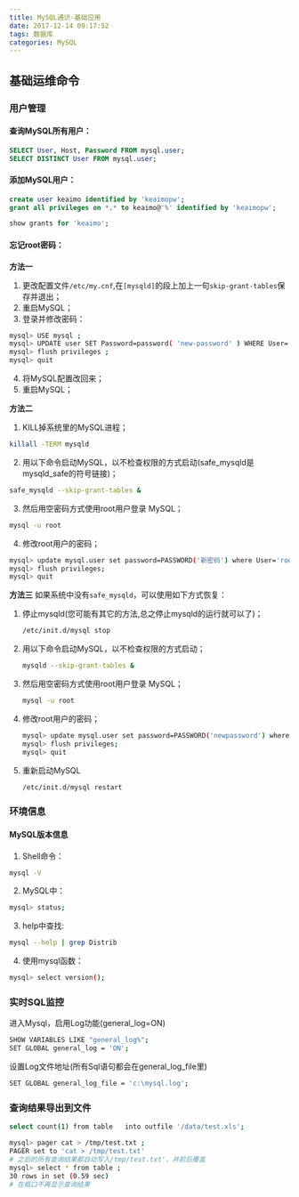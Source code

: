 ```yaml
---
title: MySQL通识-基础应用
date: 2017-12-14 09:17:52
tags: 数据库
categories: MySQL
---
```


## 基础运维命令

### 用户管理

#### 查询MySQL所有用户：
```sql
SELECT User, Host, Password FROM mysql.user;
SELECT DISTINCT User FROM mysql.user;
```

#### 添加MySQL用户：
```sql
create user keaimo identified by 'keaimopw';
grant all privileges on *.* to keaimo@'%' identified by 'keaimopw';

show grants for 'keaimo';
```

#### 忘记root密码：

**方法一**
1. 更改配置文件`/etc/my.cnf`,在`[mysqld]`的段上加上一句`skip-grant-tables`保存并退出；
2. 重启MySQL；
3. 登录并修改密码：
```bash
mysql> USE mysql ; 
mysql> UPDATE user SET Password=password( 'new-password' ) WHERE User='root'; 
mysql> flush privileges ; 
mysql> quit
```
4. 将MySQL配置改回来；
5. 重启MySQL；

**方法二**
1. KILL掉系统里的MySQL进程； 
```bash
killall -TERM mysqld
```

2. 用以下命令启动MySQL，以不检查权限的方式启动(safe_mysqld是mysqld_safe的符号链接)； 
```bash
safe_mysqld --skip-grant-tables &
```

3. 然后用空密码方式使用root用户登录 MySQL； 
```bash
mysql -u root
```

4. 修改root用户的密码； 
```bash
mysql> update mysql.user set password=PASSWORD('新密码') where User='root';
mysql> flush privileges;
mysql> quit
```


**方法三**
如果系统中没有`safe_mysqld`，可以使用如下方式恢复：
1. 停止mysqld(您可能有其它的方法,总之停止mysqld的运行就可以了)； 
    ```bash
    /etc/init.d/mysql stop
    ```

2. 用以下命令启动MySQL，以不检查权限的方式启动； 
    ```bash
    mysqld --skip-grant-tables &
    ```

3. 然后用空密码方式使用root用户登录 MySQL； 
    ```bash
    mysql -u root
    ```

4. 修改root用户的密码； 
    ```bash
    mysql> update mysql.user set password=PASSWORD('newpassword') where User='root'; 
    mysql> flush privileges; 
    mysql> quit
    ```

5. 重新启动MySQL
    ```bash
    /etc/init.d/mysql restart
    ```

### 环境信息

#### MySQL版本信息

1. Shell命令：
```bash
mysql -V
```

2. MySQL中：
```bash
mysql> status;
```

3. help中查找:
```bash
mysql --help | grep Distrib
```

4. 使用mysql函数：
```bash
mysql> select version();
```

### 实时SQL监控

进入Mysql，启用Log功能(general_log=ON) 
```bash
SHOW VARIABLES LIKE "general_log%"; 
SET GLOBAL general_log = 'ON';
```
设置Log文件地址(所有Sql语句都会在general_log_file里) 
```bash
SET GLOBAL general_log_file = 'c:\mysql.log';
```

### 查询结果导出到文件

```bash
select count(1) from table   into outfile '/data/test.xls';
```

```bash
mysql> pager cat > /tmp/test.txt ;
PAGER set to 'cat > /tmp/test.txt'
# 之后的所有查询结果都自动写入/tmp/test.txt'，并前后覆盖
mysql> select * from table ;
30 rows in set (0.59 sec)
# 在框口不再显示查询结果
```